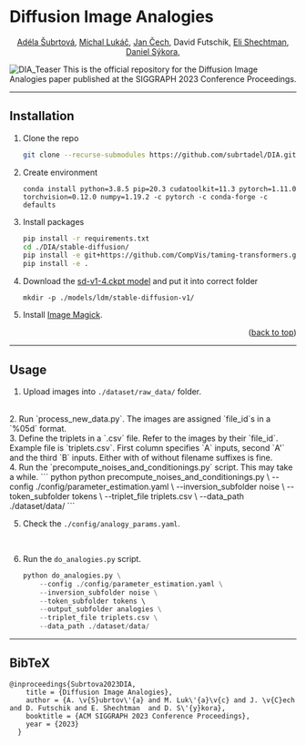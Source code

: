 # Diffusion Image Analogies
<div align='center'>
<a href ="https://cmp.felk.cvut.cz/~subrtade/">Adéla Šubrtová</a>,
<a href ="https://research.adobe.com/person/michal-lukac/">Michal Lukáč</a>,  
<a href ="https://cmp.felk.cvut.cz/~cechj/">Jan Čech</a>,  
David Futschik,  
<a href ="https://research.adobe.com/person/eli-shechtman/">Eli Shechtman</a>,  
<a href ="https://dcgi.fel.cvut.cz/home/sykorad/">Daniel Sýkora</a>,  
</div>

![DIA_Teaser](https://github.com/subrtadel/DIA/assets/129282989/4e5ab11d-851a-4d9a-a6f8-d3769e994e33)
This is the official repository for the Diffusion Image Analogies paper published at the SIGGRAPH 2023 Conference Proceedings.

***

## Installation

1. Clone the repo
   ```sh
   git clone --recurse-submodules https://github.com/subrtadel/DIA.git
   ```
2. Create environment 
    ```
    conda install python=3.8.5 pip=20.3 cudatoolkit=11.3 pytorch=1.11.0 torchvision=0.12.0 numpy=1.19.2 -c pytorch -c conda-forge -c defaults
    ```
3. Install packages
   ```sh
   pip install -r requirements.txt
   cd ./DIA/stable-diffusion/
   pip install -e git+https://github.com/CompVis/taming-transformers.git@master#egg=taming-transformers
   pip install -e .
   ```
4. Download the [sd-v1-4.ckpt model](https://huggingface.co/CompVis/stable-diffusion-v-1-4-original) and put it into correct folder
    ```
    mkdir -p ./models/ldm/stable-diffusion-v1/

    ```
5. Install [Image Magick](https://imagemagick.org).

<p align="right">(<a href="#readme-top">back to top</a>)</p>

***


## Usage

1. Upload images into `./dataset/raw_data/` folder.
</br>
2. Run `process_new_data.py`. The images are assigned `file_id`s in a `%05d` format.
</br>
3. Define the triplets in a `.csv` file. Refer to the images by their `file_id`. 
    Example file is `triplets.csv`. First column specifies `A` inputs, second `A'` and the third `B` inputs. Either with of without filename suffixes is fine.
</br>
4. Run the `precompute_noises_and_conditionings.py` script. This may take a while.
    ``` python
    python precompute_noises_and_conditionings.py \
        --config ./config/parameter_estimation.yaml \
        --inversion_subfolder noise \
        --token_subfolder tokens \ 
        --triplet_file triplets.csv \
        --data_path ./dataset/data/
    ```

</br>

5. Check the `./config/analogy_params.yaml`.
</br>

6. Run the `do_analogies.py` script. 
    ``` python do_analogies.py
    python do_analogies.py \
        --config ./config/parameter_estimation.yaml \
        --inversion_subfolder noise \
        --token_subfolder tokens \ 
        --output_subfolder analogies \
        --triplet_file triplets.csv \
        --data_path ./dataset/data/
    ```



***

## BibTeX

    @inproceedings{Subrtova2023DIA,
        title = {Diffusion Image Analogies},
        author = {A. \v{S}ubrtov\'{a} and M. Luk\'{a}\v{c} and J. \v{C}ech and D. Futschik and E. Shechtman  and D. S\'{y}kora},
        booktitle = {ACM SIGGRAPH 2023 Conference Proceedings},
        year = {2023}
      }
